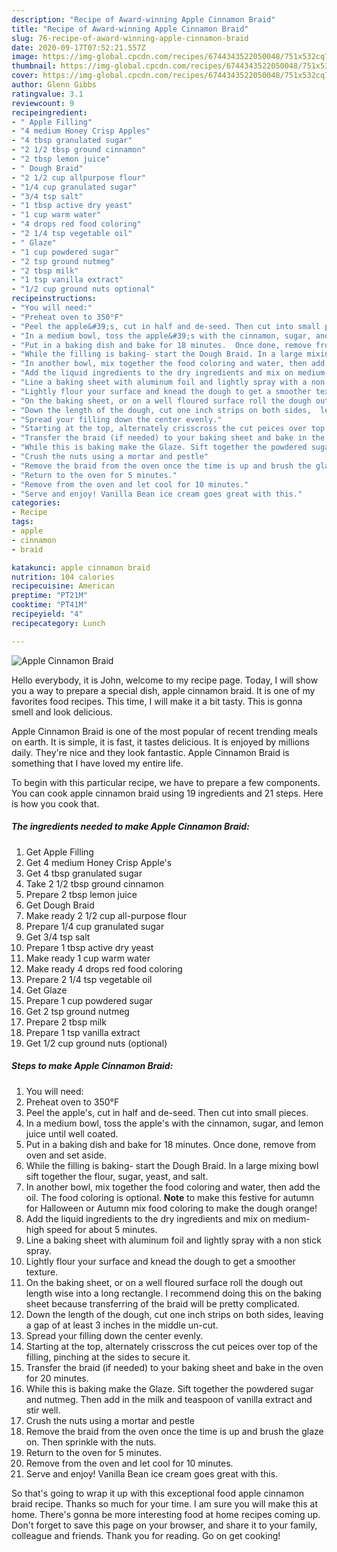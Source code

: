 ```yaml
---
description: "Recipe of Award-winning Apple Cinnamon Braid"
title: "Recipe of Award-winning Apple Cinnamon Braid"
slug: 76-recipe-of-award-winning-apple-cinnamon-braid
date: 2020-09-17T07:52:21.557Z
image: https://img-global.cpcdn.com/recipes/6744343522050048/751x532cq70/apple-cinnamon-braid-recipe-main-photo.jpg
thumbnail: https://img-global.cpcdn.com/recipes/6744343522050048/751x532cq70/apple-cinnamon-braid-recipe-main-photo.jpg
cover: https://img-global.cpcdn.com/recipes/6744343522050048/751x532cq70/apple-cinnamon-braid-recipe-main-photo.jpg
author: Glenn Gibbs
ratingvalue: 3.1
reviewcount: 9
recipeingredient:
- " Apple Filling"
- "4 medium Honey Crisp Apples"
- "4 tbsp granulated sugar"
- "2 1/2 tbsp ground cinnamon"
- "2 tbsp lemon juice"
- " Dough Braid"
- "2 1/2 cup allpurpose flour"
- "1/4 cup granulated sugar"
- "3/4 tsp salt"
- "1 tbsp active dry yeast"
- "1 cup warm water"
- "4 drops red food coloring"
- "2 1/4 tsp vegetable oil"
- " Glaze"
- "1 cup powdered sugar"
- "2 tsp ground nutmeg"
- "2 tbsp milk"
- "1 tsp vanilla extract"
- "1/2 cup ground nuts optional"
recipeinstructions:
- "You will need:"
- "Preheat oven to 350°F"
- "Peel the apple&#39;s, cut in half and de-seed. Then cut into small pieces."
- "In a medium bowl, toss the apple&#39;s with the cinnamon, sugar, and lemon juice until well coated."
- "Put in a baking dish and bake for 18 minutes.  Once done, remove from oven and set aside."
- "While the filling is baking- start the Dough Braid. In a large mixing bowl sift together the flour, sugar, yeast, and salt."
- "In another bowl, mix together the food coloring and water, then add the oil. The food coloring is optional. **Note** to make this festive for autumn for Halloween or Autumn mix food coloring to make the dough orange!"
- "Add the liquid ingredients to the dry ingredients and mix on medium-high speed for about 5 minutes."
- "Line a baking sheet with aluminum foil and lightly spray with a non stick spray."
- "Lightly flour your surface and knead the dough to get a smoother texture."
- "On the baking sheet, or on a well floured surface roll the dough out length wise into a long rectangle. I recommend doing this on the baking sheet because transferring of the braid will be pretty complicated."
- "Down the length of the dough, cut one inch strips on both sides,  leaving a gap of at least 3 inches in the middle un-cut."
- "Spread your filling down the center evenly."
- "Starting at the top, alternately crisscross the cut peices over top of the filling, pinching at the sides to secure it."
- "Transfer the braid (if needed) to your baking sheet and bake in the oven for 20 minutes."
- "While this is baking make the Glaze. Sift together the powdered sugar and nutmeg. Then add in the milk and teaspoon of vanilla extract and stir well."
- "Crush the nuts using a mortar and pestle"
- "Remove the braid from the oven once the time is up and brush the glaze on. Then sprinkle with the nuts."
- "Return to the oven for 5 minutes."
- "Remove from the oven and let cool for 10 minutes."
- "Serve and enjoy! Vanilla Bean ice cream goes great with this."
categories:
- Recipe
tags:
- apple
- cinnamon
- braid

katakunci: apple cinnamon braid 
nutrition: 104 calories
recipecuisine: American
preptime: "PT21M"
cooktime: "PT41M"
recipeyield: "4"
recipecategory: Lunch

---
```



![Apple Cinnamon Braid](https://img-global.cpcdn.com/recipes/6744343522050048/751x532cq70/apple-cinnamon-braid-recipe-main-photo.jpg)

Hello everybody, it is John, welcome to my recipe page. Today, I will show you a way to prepare a special dish, apple cinnamon braid. It is one of my favorites food recipes. This time, I will make it a bit tasty. This is gonna smell and look delicious.



Apple Cinnamon Braid is one of the most popular of recent trending meals on earth. It is simple, it is fast, it tastes delicious. It is enjoyed by millions daily. They're nice and they look fantastic. Apple Cinnamon Braid is something that I have loved my entire life.


To begin with this particular recipe, we have to prepare a few components. You can cook apple cinnamon braid using 19 ingredients and 21 steps. Here is how you cook that.

##### The ingredients needed to make Apple Cinnamon Braid:

1. Get  Apple Filling
1. Get 4 medium Honey Crisp Apple&#39;s
1. Get 4 tbsp granulated sugar
1. Take 2 1/2 tbsp ground cinnamon
1. Prepare 2 tbsp lemon juice
1. Get  Dough Braid
1. Make ready 2 1/2 cup all-purpose flour
1. Prepare 1/4 cup granulated sugar
1. Get 3/4 tsp salt
1. Prepare 1 tbsp active dry yeast
1. Make ready 1 cup warm water
1. Make ready 4 drops red food coloring
1. Prepare 2 1/4 tsp vegetable oil
1. Get  Glaze
1. Prepare 1 cup powdered sugar
1. Get 2 tsp ground nutmeg
1. Prepare 2 tbsp milk
1. Prepare 1 tsp vanilla extract
1. Get 1/2 cup ground nuts (optional)




##### Steps to make Apple Cinnamon Braid:

1. You will need:
1. Preheat oven to 350°F
1. Peel the apple&#39;s, cut in half and de-seed. Then cut into small pieces.
1. In a medium bowl, toss the apple&#39;s with the cinnamon, sugar, and lemon juice until well coated.
1. Put in a baking dish and bake for 18 minutes.  Once done, remove from oven and set aside.
1. While the filling is baking- start the Dough Braid. In a large mixing bowl sift together the flour, sugar, yeast, and salt.
1. In another bowl, mix together the food coloring and water, then add the oil. The food coloring is optional. **Note** to make this festive for autumn for Halloween or Autumn mix food coloring to make the dough orange!
1. Add the liquid ingredients to the dry ingredients and mix on medium-high speed for about 5 minutes.
1. Line a baking sheet with aluminum foil and lightly spray with a non stick spray.
1. Lightly flour your surface and knead the dough to get a smoother texture.
1. On the baking sheet, or on a well floured surface roll the dough out length wise into a long rectangle. I recommend doing this on the baking sheet because transferring of the braid will be pretty complicated.
1. Down the length of the dough, cut one inch strips on both sides,  leaving a gap of at least 3 inches in the middle un-cut.
1. Spread your filling down the center evenly.
1. Starting at the top, alternately crisscross the cut peices over top of the filling, pinching at the sides to secure it.
1. Transfer the braid (if needed) to your baking sheet and bake in the oven for 20 minutes.
1. While this is baking make the Glaze. Sift together the powdered sugar and nutmeg. Then add in the milk and teaspoon of vanilla extract and stir well.
1. Crush the nuts using a mortar and pestle
1. Remove the braid from the oven once the time is up and brush the glaze on. Then sprinkle with the nuts.
1. Return to the oven for 5 minutes.
1. Remove from the oven and let cool for 10 minutes.
1. Serve and enjoy! Vanilla Bean ice cream goes great with this.




So that's going to wrap it up with this exceptional food apple cinnamon braid recipe. Thanks so much for your time. I am sure you will make this at home. There's gonna be more interesting food at home recipes coming up. Don't forget to save this page on your browser, and share it to your family, colleague and friends. Thank you for reading. Go on get cooking!
